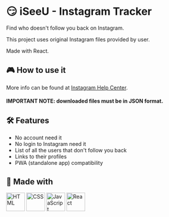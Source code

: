 # 😏 iSeeU - Instagram Tracker

Find who doesn't follow you back on Instagram.

This project uses original Instagram files provided by user.

Made with React.

## 🎮 How to use it

More info can be found at [Instagram Help Center](https://help.instagram.com/181231772500920).

#### IMPORTANT NOTE: downloaded files must be in JSON format.

## 🛠️ Features

- No account need it
- No login to Instagram need it
- List of all the users that don't follow you back
- Links to their profiles
- PWA (standalone app) compatibility

## 🚧 Made with

<div >
	<img width="50" src="https://user-images.githubusercontent.com/25181517/192158954-f88b5814-d510-4564-b285-dff7d6400dad.png" alt="HTML" title="HTML"/>
	<img width="50" src="https://user-images.githubusercontent.com/25181517/183898674-75a4a1b1-f960-4ea9-abcb-637170a00a75.png" alt="CSS" title="CSS"/>
	<img width="50" src="https://user-images.githubusercontent.com/25181517/117447155-6a868a00-af3d-11eb-9cfe-245df15c9f3f.png" alt="JavaScript" title="JavaScript"/>
	<img width="50" src="https://user-images.githubusercontent.com/25181517/183897015-94a058a6-b86e-4e42-a37f-bf92061753e5.png" alt="React" title="React"/>
</div>
